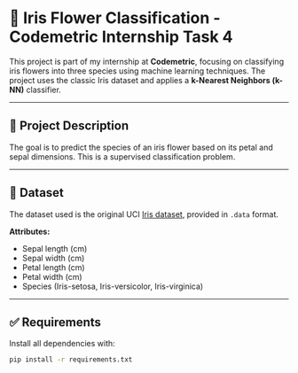 # 🌸 Iris Flower Classification - Codemetric Internship Task 4

This project is part of my internship at **Codemetric**, focusing on classifying iris flowers into three species using machine learning techniques. The project uses the classic Iris dataset and applies a **k-Nearest Neighbors (k-NN)** classifier.

---

## 📌 Project Description

The goal is to predict the species of an iris flower based on its petal and sepal dimensions. This is a supervised classification problem.

---

## 📂 Dataset

The dataset used is the original UCI [Iris dataset](https://archive.ics.uci.edu/ml/datasets/iris), provided in `.data` format.

**Attributes:**
- Sepal length (cm)
- Sepal width (cm)
- Petal length (cm)
- Petal width (cm)
- Species (Iris-setosa, Iris-versicolor, Iris-virginica)

---

## ✅ Requirements

Install all dependencies with:

```bash
pip install -r requirements.txt
